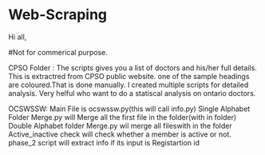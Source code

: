 # Web-Scraping

Hi all,

#Not for commerical purpose.

CPSO Folder : 
The scripts gives you a list of doctors and his/her full details. This is extractred from CPSO public website. one of the sample headings are coloured.That is done manually. I created multiple scripts for detailed analysis. Very helful who want to do a statiscal analysis on ontario doctors.

OCSWSSW:
Main File is ocswssw.py(this will call info.py)
Single Alphabet Folder Merge.py will Merge all the first file in the folder(with in folder) 
Double Alphabet folder Merge.py wil merge all fileswith in the folder
Active_inactive check will check whether a member is active or not.
phase_2 script will extract info if its input is Registartion id

